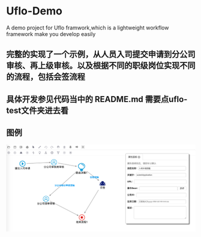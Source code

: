 # Uflo-Demo
A demo project for Uflo framwork,which is a lightweight workflow framework make you develop easily
## 完整的实现了一个示例，从人员入司提交申请到分公司审核、再上级审核。以及根据不同的职级岗位实现不同的流程，包括会签流程

## 具体开发参见代码当中的 README.md 需要点uflo-test文件夹进去看
## 图例
![入司申请流程示例](1.png)
